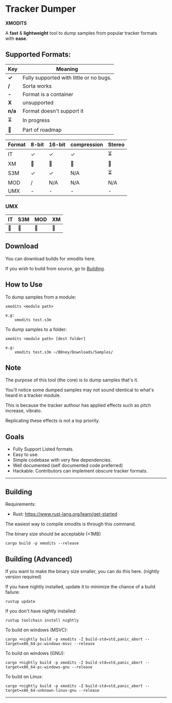 # Tracker Dumper

**XMODITS**

A **fast** & **lightweight** tool to dump samples from popular tracker formats with **ease**.

## Supported Formats:

|Key| Meaning|
|---|---|
|**✓** | Fully supported with little or no bugs.|
| **/** | Sorta works|
| **-** | Format is a container|
| **X** | unsupported |
| **n/a** | Format doesn't support it|
| ⏳ | In progress|
| 🚧 | Part of roadmap |

|Format| 8-bit| 16-bit| compression|Stereo|
| --- | --- | --- | --- | --- |
|IT| ✓|✓|✓|⏳|
| XM  | 🚧| 🚧| 🚧| 🚧|
| S3M | ✓| ✓| N/A| ⏳|
| MOD | /| N/A| N/A| N/A|
| UMX | -| -| -| -|

### UMX
| IT | S3M | MOD | XM | 
| ---| --- | --- | ---| 
| 🚧 |🚧  | 🚧  | 🚧 |

## Download
You can download builds for xmodits here.

If you wish to build from source, go to [Building](#building).

## How to Use
To dump samples from a module:
```
xmodits <module path>

e.g:
    xmodits test.s3m
```
To dump samples to a folder:
```
xmodits <module path> [dest folder]

e.g:
    xmodits test.s3m ~/B0ney/Downloads/Samples/
```

## Note
The purpose of this tool (the core) is to dump samples that's it.

You'll notice some dumped samples may not sound identical to what's heard in a tracker module. 

This is because the tracker authour has applied effects such as pitch increase, vibrato.

Replicating these effects is not a top priority. 

## Goals
* Fully Support Listed formats.
* Easy to use.
* Simple codebase with very few dependencies. 
* Well documented (self documented code preferred)
* Hackable: Contributors can implement obscure tracker formats. 

---
## Building
Requirements: 
* Rust: https://www.rust-lang.org/learn/get-started

The easiest way to compile xmodits is through this command.

The binary size should be acceptable (<1MB)

```
cargo build -p xmodits --release
```

## Building (Advanced)
If you want to make the binary size smaller, you can do this here. (nightly version required)

If you have nightly installed, update it to minimize the chance of a build failure:
```
rustup update
```
If you don't have nightly installed:
```
rustup toolchain install nightly
```

To build on windows (MSVC):
```
cargo +nightly build -p xmodits -Z build-std=std,panic_abort --target=x86_64-pc-windows-msvc --release
```
To build on windows (GNU):
```
cargo +nightly build -p xmodits -Z build-std=std,panic_abort --target=x86_64-pc-windows-gnu --release
```


To build on Linux:
```
cargo +nightly build -p xmodits -Z build-std=std,panic_abort --target=x86_64-unknown-linux-gnu --release
```

---